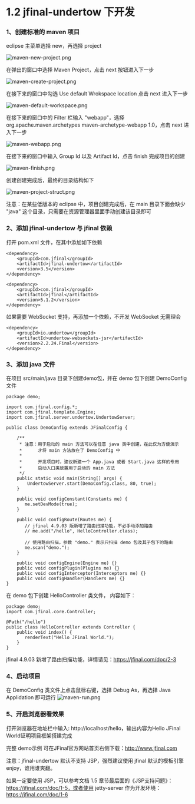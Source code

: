 # 1.2 jfinal-undertow 下开发
### 1、创建标准的 maven 项目
eclipse 主菜单选择 new，再选择 project

![maven-new-project.png](/jfinal-doc/1.2/1_20181130133401.png)

在弹出的窗口中选择 Maven Project，点击 next 按钮进入下一步

![maven-create-project.png](/jfinal-doc/1.2/1_20181130133413.png)

在接下来的窗口中勾选 Use default Wrokspace location 点击 next 进入下一步

![maven-default-workspace.png](/jfinal-doc/1.2/1_20181130133824.png)

在接下来的窗口中的 Filter 栏输入 "webapp"，选择 org.apache.maven.archetypes maven-archetype-webapp 1.0，点击 next 进入下一步

![maven-webapp.png](/jfinal-doc/1.2/1_20181130134209.png)

在接下来的窗口中输入 Group Id 以及 Artifact Id，点击 finish 完成项目的创建

![maven-finish.png](/jfinal-doc/1.2/1_20181130134402.png)

创建创建完成后，最终的目录结构如下

![maven-project-struct.png](/jfinal-doc/1.2/1_20181130134715.png)


注意：在某些低版本的 eclipse 中，项目创建完成后，在 main 目录下面会缺少 "java" 这个目录，只需要在资源管理器里面手动创建该目录即可


### 2、添加 jfinal-undertow 与 jfinal 依赖
打开 pom.xml 文件，在其中添加如下依赖
```
<dependency>
    <groupId>com.jfinal</groupId>
    <artifactId>jfinal-undertow</artifactId>
    <version>3.5</version>
</dependency>
 
<dependency>
    <groupId>com.jfinal</groupId>
    <artifactId>jfinal</artifactId>
    <version>5.1.2</version>
</dependency>
```
如果需要 WebSocket 支持，再添加一个依赖，不开发 WebSocket 无需理会
```
<dependency>
    <groupId>io.undertow</groupId>
    <artifactId>undertow-websockets-jsr</artifactId>
    <version>2.2.24.Final</version>
</dependency>
```

### 3、添加 java 文件
在项目 src/main/java 目录下创建demo包，并在 demo 包下创建 DemoConfig 文件
```
package demo;
 
import com.jfinal.config.*;
import com.jfinal.template.Engine;
import com.jfinal.server.undertow.UndertowServer;
 
public class DemoConfig extends JFinalConfig {
 
    /**
     * 注意：用于启动的 main 方法可以在任意 java 类中创建，在此仅为方便演示
     *      才将 main 方法放在了 DemoConfig 中
     *
     *      开发项目时，建议新建一个 App.java 或者 Start.java 这样的专用
     *      启动入口类放置用于启动的 main 方法
     */
    public static void main(String[] args) {
        UndertowServer.start(DemoConfig.class, 80, true);
    }
 
    public void configConstant(Constants me) {
       me.setDevMode(true);
    }
    
    public void configRoute(Routes me) {
       // jfinal 4.9.03 版新增了路由扫描功能，不必手动添加路由
       // me.add("/hello", HelloController.class);
       
       // 使用路由扫描，参数 "demo." 表示只扫描 demo 包及其子包下的路由
       me.scan("demo.");
    }
    
    public void configEngine(Engine me) {}
    public void configPlugin(Plugins me) {}
    public void configInterceptor(Interceptors me) {}
    public void configHandler(Handlers me) {}
}
```
在 demo 包下创建 HelloController 类文件， 内容如下：
```
package demo;
import com.jfinal.core.Controller;
 
@Path("/hello")
public class HelloController extends Controller {
    public void index() {
       renderText("Hello JFinal World.");
    }
}
```
jfinal 4.9.03 新增了路由扫描功能，详情请见：https://jfinal.com/doc/2-3

### 4、启动项目
在 DemoConfig 类文件上点击鼠标右键，选择 Debug As，再选择 Java Applidation 即可运行
![maven-run.png](/jfinal-doc/1.2/1_20181130141600.png)

### 5、开启浏览器看效果
打开浏览器在地址栏中输入: http://localhost/hello，输出内容为Hello JFinal World证明项目框架搭建完成

完整 demo示例 可在JFinal官方网站首页右侧下载：http://www.jfinal.com



注意：jfinal-undertow 默认不支持 JSP，强烈建议使用 jfinal 默认的模板引擎 enjoy，谁用谁爽翻。

如果一定要使用 JSP，可以参考文档 1.5 章节最后面的《JSP支持问题》：https://jfinal.com/doc/1-5，或者使用 jetty-server 作为开发环境：https://jfinal.com/doc/1-6 